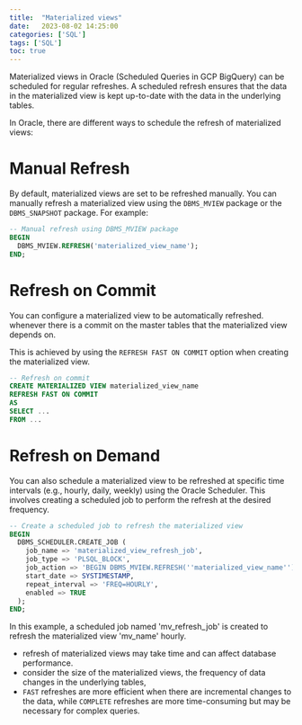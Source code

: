 ```yaml
---
title:  "Materialized views"
date:   2023-08-02 14:25:00
categories: ['SQL']
tags: ['SQL']
toc: true
---
```



Materialized views in Oracle (Scheduled Queries in GCP BigQuery) can be scheduled for regular refreshes. 
A scheduled refresh ensures that the data in the materialized view is kept up-to-date with the data in the underlying tables.

In Oracle, there are different ways to schedule the refresh of materialized views:

# Manual Refresh
   By default, materialized views are set to be refreshed manually. You can manually refresh a materialized view using
the `DBMS_MVIEW` package or the `DBMS_SNAPSHOT` package. For example:
```sql
-- Manual refresh using DBMS_MVIEW package
BEGIN
  DBMS_MVIEW.REFRESH('materialized_view_name');
END;
```

# Refresh on Commit
   You can configure a materialized view to be automatically refreshed.
whenever there is a commit on the master tables that the materialized view depends on. 

This is achieved by using the `REFRESH FAST ON COMMIT` option when creating the materialized view.
```sql
-- Refresh on commit
CREATE MATERIALIZED VIEW materialized_view_name
REFRESH FAST ON COMMIT
AS
SELECT ...
FROM ...
```

# Refresh on Demand
   You can also schedule a materialized view to be refreshed at specific time intervals (e.g., hourly, daily, weekly)
using the Oracle Scheduler. This involves creating a scheduled job to perform the refresh at the desired frequency.
```sql
-- Create a scheduled job to refresh the materialized view
BEGIN
  DBMS_SCHEDULER.CREATE_JOB (
    job_name => 'materialized_view_refresh_job',
    job_type => 'PLSQL_BLOCK',
    job_action => 'BEGIN DBMS_MVIEW.REFRESH(''materialized_view_name''); END;',
    start_date => SYSTIMESTAMP,
    repeat_interval => 'FREQ=HOURLY',
    enabled => TRUE
  );
END;
```

In this example, a scheduled job named 'mv_refresh_job' is created to refresh the materialized view 'mv_name' hourly.

* refresh of materialized views may take time and can affect database performance. 
* consider the size of the materialized views, the frequency of data changes in the underlying tables,
* `FAST` refreshes are more efficient when there are incremental changes to the data, while `COMPLETE` refreshes are more time-consuming but may be necessary for complex queries.